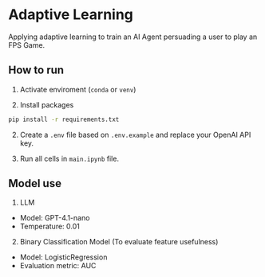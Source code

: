 # Adaptive Learning
Applying adaptive learning to train an AI Agent persuading a user to play an FPS Game.

## How to run 

1. Activate enviroment (`conda` or `venv`)

2. Install packages

```bash
pip install -r requirements.txt
```

2. Create a `.env` file based on `.env.example` and replace your OpenAI API key.

3. Run all cells in `main.ipynb` file.


## Model use 

1. LLM
- Model: GPT-4.1-nano
- Temperature: 0.01

2. Binary Classification Model (To evaluate feature usefulness)
- Model: LogisticRegression
- Evaluation metric: AUC
